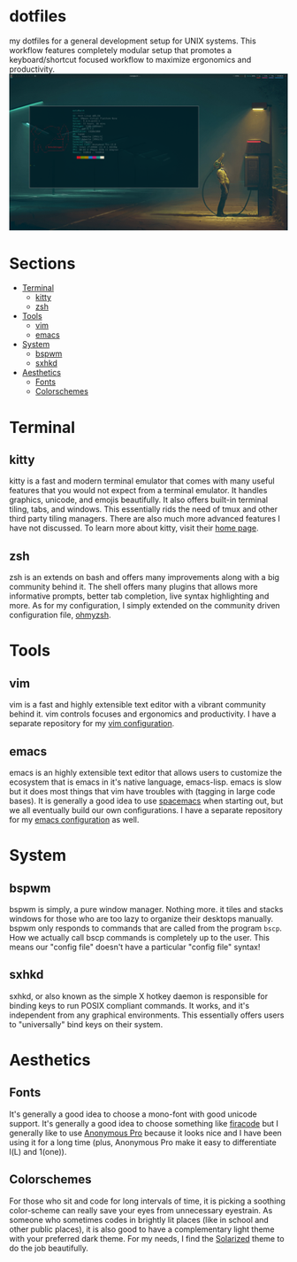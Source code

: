 # dotfiles
my dotfiles for a general development setup for UNIX systems. This workflow features completely modular setup that promotes a keyboard/shortcut focused workflow to maximize ergonomics and productivity.
![screenshot](screenshot.png)

# Sections
- [Terminal](#terminal)
    - [kitty](#kitty)
    - [zsh](#zsh)
- [Tools](#tools)
    - [vim](#vim)
    - [emacs](#emacs)
- [System](#system)
    - [bspwm](#bspwm)
    - [sxhkd](#sxhkd)
- [Aesthetics](#aesthetics)
    - [Fonts](#Fonts)
    - [Colorschemes](#Colorschemes)

# Terminal
## kitty
kitty is a fast and modern terminal emulator that comes with many useful features that you would not expect from a terminal emulator. It handles graphics, unicode, and emojis beautifully. It also offers built-in terminal tiling, tabs, and windows. This essentially rids the need of tmux and other third party tiling managers. There are also much more advanced features I have not discussed. To learn more about kitty, visit their [home page](https://sw.kovidgoyal.net/kitty/).
## zsh
zsh is an extends on bash and offers many improvements along with a big community behind it. The shell offers many plugins that allows more informative prompts, better tab completion, live syntax highlighting and more. As for my configuration, I simply extended on the community driven configuration file, [ohmyzsh](https://github.com/ohmyzsh/ohmyzsh).
# Tools
## vim
vim is a fast and highly extensible text editor with a vibrant community behind it. vim controls focuses and ergonomics and productivity. I have a separate repository for my [vim configuration](https://github.com/MatoPlus/vimrc).
## emacs
emacs is an highly extensible text editor that allows users to customize the ecosystem that is emacs in it's native language, emacs-lisp. emacs is slow but it does most things that vim have troubles with (tagging in large code bases). It is generally a good idea to use [spacemacs](https://github.com/syl20bnr/spacemacs) when starting out, but we all eventually build our own configurations. I have a separate repository for my [emacs configuration](https://github.com/MatoPlus/dot-emacs) as well.
# System
## bspwm
bspwm is simply, a pure window manager. Nothing more. it tiles and stacks windows for those who are too lazy to organize their desktops manually. bspwm only responds to commands that are called from the program `bscp`. How we actually call bscp commands is completely up to the user. This means our "config file" doesn't have a particular "config file" syntax!
## sxhkd
sxhkd, or also known as the simple X hotkey daemon is responsible for binding keys to run POSIX compliant commands. It works, and it's independent from any graphical environments. This essentially offers users to "universally" bind keys on their system.
# Aesthetics
## Fonts
It's generally a good idea to choose a mono-font with good unicode support. It's generally a good idea to choose something like [firacode](https://github.com/tonsky/FiraCode) but I generally like to use [Anonymous Pro](https://fonts.google.com/specimen/Anonymous+Pro) because it looks nice and I have been using it for a long time (plus, Anonymous Pro make it easy to differentiate l(L) and 1(one)).
## Colorschemes
For those who sit and code for long intervals of time, it is picking a soothing color-scheme can really save your eyes from unnecessary eyestrain. As someone who sometimes codes in brightly lit places (like in school and other public places), it is also good to have a complementary light theme with your preferred dark theme. For my needs, I find the [Solarized](https://github.com/altercation/solarized) theme to do the job beautifully.

